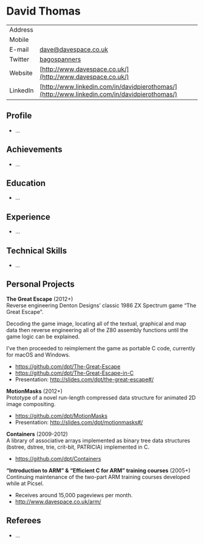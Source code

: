 David Thomas
============

|          |                                                                                              |
| -------- | -------------------------------------------------------------------------------------------- |
|  Address |                                                                                              |
|   Mobile |                                                                                              |
|   E-mail | dave@davespace.co.uk                                                                         |
|  Twitter | [bagospanners](https://twitter.com/bagospanners)                                             |
|  Website | [http://www.davespace.co.uk/](http://www.davespace.co.uk/)                                   |
| LinkedIn | [http://www.linkedin.com/in/davidpierothomas/](http://www.linkedin.com/in/davidpierothomas/) |


Profile
-------

- ...


Achievements
------------

- ...


Education
---------

- ...


Experience
----------

- ...


Technical Skills
----------------

- ...


Personal Projects
-----------------

**The Great Escape** (2012+)  
  Reverse engineering Denton Designs’ classic 1986 ZX Spectrum game “The Great Escape”.

  Decoding the game image, locating all of the textual, graphical and map data then reverse engineering all of the Z80 assembly functions until the game logic can be explained.

  I’ve then proceeded to reimplement the game as portable C code, currently for macOS and Windows.

  - https://github.com/dpt/The-Great-Escape
  - https://github.com/dpt/The-Great-Escape-in-C
  - Presentation: http://slides.com/dpt/the-great-escape#/

**MotionMasks** (2012+)  
  Prototype of a novel run-length compressed data structure for animated 2D image compositing.

  - https://github.com/dpt/MotionMasks
  - Presentation: http://slides.com/dpt/motionmasks#/

**Containers** (2009-2012)  
  A library of associative arrays implemented as binary tree data structures (bstree, dstree, trie, crit-bit, PATRICIA) implemented in C.

  - https://github.com/dpt/Containers

**“Introduction to ARM” & “Efficient C for ARM” training courses** (2005+)  
  Continuing maintenance of the two-part ARM training courses developed while at Picsel.

  - Receives around 15,000 pageviews per month.
  - http://www.davespace.co.uk/arm/


Referees
--------

- ...
